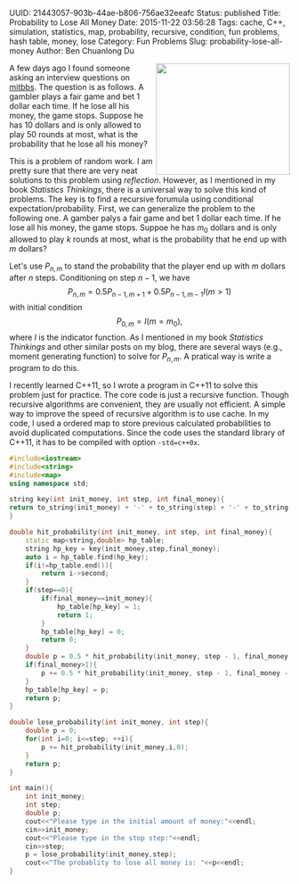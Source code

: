 UUID: 21443057-903b-44ae-b806-756ae32eeafc
Status: published
Title: Probability to Lose All Money
Date: 2015-11-22 03:56:28
Tags: cache, C++, simulation, statistics, map, probability, recursive, condition, fun problems, hash table, money, lose
Category: Fun Problems
Slug: probability-lose-all-money
Author: Ben Chuanlong Du

[mitbbs]: http://www.mitbbs.com/

<img src="http://www.legendu.net/media/object/money-1.jpeg"
width="240" height="200" align="right" />

A few days ago I found someone asking an interview questions on [mitbbs][].
The question is as follows. 
A gambler plays a fair game and bet 1 dollar each time. 
If he lose all his money, 
the game stops. 
Suppose he has 10 dollars and is only allowed to play 50 rounds at most, 
what is the probability that he lose all his money?

This is a problem of random work. 
I am pretty sure that there are very neat solutions to 
this problem using *reflection*. 
However, 
as I mentioned in my book *Statistics Thinkings*, 
there is a universal way to solve this kind of problems. 
The key is to find a recursive forumula using conditional expectation/probability. 
First, 
we can generalize the problem to the following one. 
A gamber palys a fair game and bet 1 dollar each time. 
If he lose all his money, 
the game stops. 
Suppoe he has $m_0$ dollars and is only allowed to play $k$ rounds at most,
what is the probability that he end up with $m$ dollars?

Let's use $P_{n,m}$ to stand the probability 
that the player end up with $m$ dollars after $n$ steps. 
Conditioning on step $n-1$, 
we have
$$
P_{n,m} = 0.5 P_{n-1,m+1} + 0.5 P_{n-1,m-1} I(m>1)
$$
with initial condition 
$$
P_{0,m} = I(m=m_0),
$$
where $I$ is the indicator function. 
As I mentioned in my book *Statistics Thinkings* and other similar posts on my blog,
there are several ways (e.g., moment generating function) to solve for $P_{n,m}$. 
A pratical way is write a program to do this. 

I recently learned C++11, so I wrote a program in C++11 to solve this problem just for practice. 
The core code is just a recursive function. 
Though recursive algorithms are convenient, they are usually not efficient. 
A simple way to improve the speed of recursive algorithm is to use cache. 
In my code, I used a ordered map to store previous calculated probabilities 
to avoid duplicated computations. Since the code uses the standard library of C++11, 
it has to be compiled with option `-std=c++0x`. 
```C++
#include<iostream>
#include<string>
#include<map>
using namespace std;

string key(int init_money, int step, int final_money){
return to_string(init_money) + '-' + to_string(step) + '-' + to_string(final_money);
}

double hit_probability(int init_money, int step, int final_money){
    static map<string,double> hp_table;
    string hp_key = key(init_money,step,final_money);
    auto i = hp_table.find(hp_key);
    if(i!=hp_table.end()){
        return i->second;
    }
    if(step==0){
        if(final_money==init_money){
            hp_table[hp_key] = 1;
            return 1;
        }
        hp_table[hp_key] = 0;
        return 0;
    }
    double p = 0.5 * hit_probability(init_money, step - 1, final_money + 1);
    if(final_money>1){
        p += 0.5 * hit_probability(init_money, step - 1, final_money - 1);
    }
    hp_table[hp_key] = p;
    return p;
}

double lose_probability(int init_money, int step){
    double p = 0;
    for(int i=0; i<=step; ++i){
        p += hit_probability(init_money,i,0);
    }
    return p;
}

int main(){
    int init_money;
    int step;
    double p;
    cout<<"Please type in the initial amount of money:"<<endl;
    cin>>init_money;
    cout<<"Please type in the stop step:"<<endl;
    cin>>step;
    p = lose_probability(init_money,step);
    cout<<"The probablity to lose all money is: "<<p<<endl;
}
```
